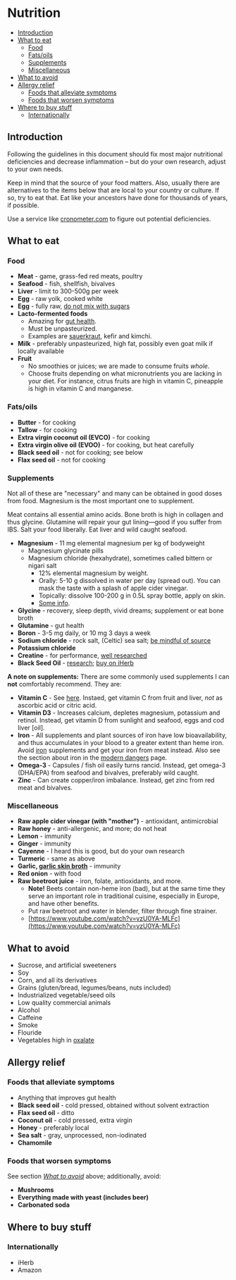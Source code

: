 # Nutrition

- [Introduction](#introduction)
- [What to eat](#what-to-eat)
  - [Food](#food)
  - [Fats/oils](#fatsoils)
  - [Supplements](#supplements)
  - [Miscellaneous](#miscellaneous)
- [What to avoid](#what-to-avoid)
- [Allergy relief](#allergy-relief)
  - [Foods that alleviate symptoms](#foods-that-alleviate-symptoms)
  - [Foods that worsen symptoms](#foods-that-worsen-symptoms)
- [Where to buy stuff](#where-to-buy-stuff)
  - [Internationally](#internationally)

## Introduction

Following the guidelines in this document should fix most major nutritional
deficiencies and decrease inflammation – but do your own research, adjust to
your own needs.

Keep in mind that the source of your food matters. Also, usually there are
alternatives to the items below that are local to your country or culture.
If so, try to eat that. Eat like your ancestors have done for thousands of
years, if possible.

Use a service like [cronometer.com](https://cronometer.com) to figure out
potential deficiencies.

## What to eat

### Food

- **Meat** - game, grass-fed red meats, poultry
- **Seafood** - fish, shellfish, bivalves
- **Liver** - limit to 300-500g per week
- **Egg** - raw yolk, cooked white
- **Egg** - fully raw, [do not mix with sugars](https://twitter.com/Grimhood/status/1285170461165277187)
- **Lacto-fermented foods**
  - Amazing for [gut health](misc.md#gut--brain-axis-gut-microbiota).
  - Must be unpasteurized.
  - Examples are [sauerkraut](misc.md#sauerkraut), kefir and kimchi.
- **Milk** - preferably unpasteurized, high fat, possibly even goat milk if locally available
- **Fruit**
  - No smoothies or juices; we are made to consume fruits _whole_.
  - Choose fruits depending on what micronutrients you are lacking in your
    diet. For instance, citrus fruits are high in vitamin C, pineapple is high
    in vitamin C and manganese.

### Fats/oils

- **Butter** - for cooking
- **Tallow** - for cooking
- **Extra virgin coconut oil (EVCO)** - for cooking
- **Extra virgin olive oil (EVOO)** - for cooking, but heat carefully
- **Black seed oil** - not for cooking; see below
- **Flax seed oil** - not for cooking

### Supplements

Not all of these are "necessary" and many can be obtained in good doses from
food. Magnesium is the most important one to supplement.

Meat contains all essential amino acids. Bone broth is high in collagen and thus
glycine. Glutamine will repair your gut lining—good if you suffer from IBS.
Salt your food liberally. Eat liver and wild caught seafood.

- **Magnesium** - 11 mg elemental magnesium per kg of bodyweight
  - Magnesium glycinate pills
  - Magnesium chloride (hexahydrate), sometimes called bittern or nigari salt
    - 12% elemental magnesium by weight.
    - Orally: 5-10 g dissolved in water per day (spread out). You can mask
      the taste with a splash of apple cider vinegar.
    - Topically: dissolve 100-200 g in 0.5L spray bottle, apply on skin.
    - [Some info](https://twitter.com/Grimhood/status/1131597125245067264).
- **Glycine** - recovery, sleep depth, vivid dreams; supplement or eat bone broth
- **Glutamine** - gut health
- **Boron** - 3-5 mg daily, or 10 mg 3 days a week
- **Sodium chloride** - rock salt, (Celtic) sea salt; [be mindful of source](https://www.theguardian.com/environment/2017/sep/08/sea-salt-around-world-contaminated-by-plastic-studies)
- **Potassium chloride**
- **Creatine** - for performance, [well researched](https://examine.com/supplements/creatine/)
- **Black Seed Oil** - [research](https://twitter.com/Grimhood/status/1254703513134751746); [buy on iHerb](https://www.iherb.com/pr/Heritage-Store-Black-Seed-Oil-16-fl-oz-480-ml/71956)

**A note on supplements:** There are some commonly used supplements I can
**not** comfortably recommend. They are:

- **Vitamin C** - See [here](https://twitter.com/Grimhood/status/1291086529163534336).
  Instaed, get vitamin C from fruit and liver, _not_ as ascorbic acid or citric acid.
- **Vitamin D3** - Increases calcium, depletes magnesium, potassium and retinol.
  Instead, get vitamin D from sunlight and seafood, eggs and cod liver [oil].
- **Iron** - All supplements and plant sources of iron have low bioavailability,
  and thus accumulates in your blood to a greater extent than heme iron. Avoid
  [iron](https://twitter.com/search?q=from%3Agrimhood%20free%20iron&src=typed_query)
  supplements and get your iron from meat instead. Also see the section about
  iron in the [modern dangers](modern-dangers.md#iron-toxicity) page.
- **Omega-3** - Capsules / fish oil easily turns rancid. Instead, get omega-3
  (DHA/EPA) from seafood and bivalves, preferably wild caught.
- **Zinc** - Can create copper/iron imbalance. Instead, get zinc from red meat
  and bivalves.

### Miscellaneous

- **Raw apple cider vinegar (with "mother")** - antioxidant, antimicrobial
- **Raw honey** - anti-allergenic, and more; do not heat
- **Lemon** - immunity
- **Ginger** - immunity
- **Cayenne** - I heard this is good, but do your own research
- **Turmeric** - same as above
- **Garlic, [garlic skin broth](https://skillet.lifehacker.com/use-papery-garlic-skins-to-give-broth-big-flavor-1797726954)** - immunity
- **Red onion** - with food
- **Raw beetroot juice** - iron, folate, antioxidants, and more.
  - **Note!** Beets contain non-heme iron (bad), but at the same time they
    serve an important role in traditional cuisine, especially in Europe,
    and have other benefits.
  - Put raw beetroot and water in blender, filter through fine strainer.
  - [https://www.youtube.com/watch?v=vzU0YA-MLFc](https://www.youtube.com/watch?v=vzU0YA-MLFc)

## What to avoid

- Sucrose, and artificial sweeteners
- Soy
- Corn, and all its derivatives
- Grains (gluten/bread, legumes/beans, nuts included)
- Industrialized vegetable/seed oils
- Low quality commercial animals
- Alcohol
- Caffeine
- Smoke
- Flouride
- Vegetables high in [oxalate](https://sallyknorton.com/oxalate-science/oxalate-basics/)

## Allergy relief

### Foods that alleviate symptoms

- Anything that improves gut health
- **Black seed oil** - cold pressed, obtained without solvent extraction
- **Flax seed oil** - ditto
- **Coconut oil** - cold pressed, extra virgin
- **Honey** - preferably local
- **Sea salt** - gray, unprocessed, non-iodinated
- **Chamomile**

### Foods that worsen symptoms

See section [_What to avoid_](#what-to-avoid) above; additionally, avoid:

- **Mushrooms**
- **Everything made with yeast (includes beer)**
- **Carbonated soda**

## Where to buy stuff

### Internationally

- iHerb
- Amazon
